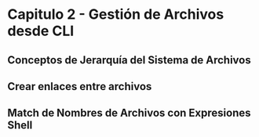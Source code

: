 # Capitulo 2 - Gestión de Archivos desde CLI

## Conceptos de Jerarquía del Sistema de Archivos

## Crear enlaces entre archivos

## Match de Nombres de Archivos con Expresiones Shell